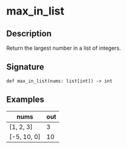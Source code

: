 # max_in_list

## Description
Return the largest number in a list of integers.

## Signature
```
def max_in_list(nums: list[int]) -> int
```

## Examples
| nums | out |
| - | - |
| [1, 2, 3] | 3 |
| [-5, 10, 0] | 10 |
